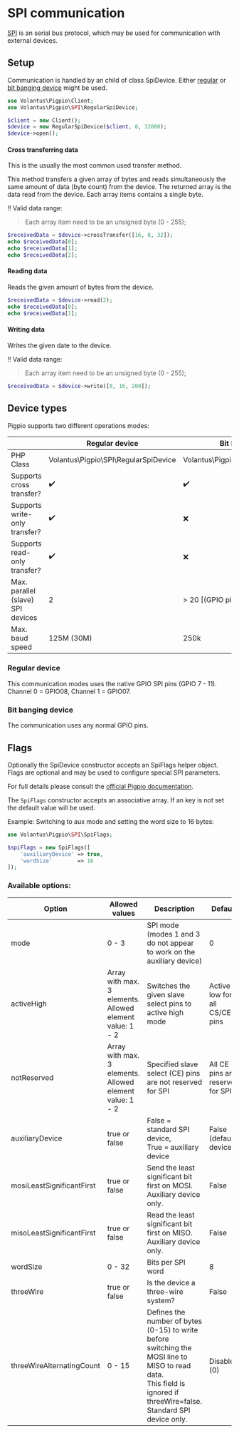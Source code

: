 # SPI communication
[SPI](https://en.wikipedia.org/wiki/Serial_Peripheral_Interface_Bus) is an serial bus protocol, which may be used for communication with external devices. 


## Setup
Communication is handled by an child of class SpiDevice. Either [regular](#regular-device) or [bit banging device](#bit-banging-device) might be used.
````php
use Volantus\Pigpio\Client;
use Volantus\Pigpio\SPI\RegularSpiDevice;

$client = new Client();
$device = new RegularSpiDevice($client, 0, 32000);
$device->open();
````
#### Cross transferring data
This is the usually the most common used transfer method.

This method transfers a given array of bytes and reads simultaneously the same amount of data (byte count) from the device.
The returned array is the data read from the device. Each array items contains a single byte.

:bangbang: Valid data range:
> Each array item need to be an unsigned byte (0 - 255);

````php
$receivedData = $device->crossTransfer([16, 8, 32]);
echo $receivedData[0];
echo $receivedData[1];
echo $receivedData[2];
````

#### Reading data
Reads the given amount of bytes from the device.

````php
$receivedData = $device->read(2);
echo $receivedData[0];
echo $receivedData[1];
````

#### Writing data
Writes the given date to the device.

:bangbang: Valid data range:
> Each array item need to be an unsigned byte (0 - 255);

````php
$receivedData = $device->write([8, 16, 200]);
````

## Device types
Pigpio supports two different operations modes:

|                                   | Regular device                       | Bit banging device                      |
|-----------------------------------|--------------------------------------|-----------------------------------------|
| PHP Class                         | Volantus\Pigpio\SPI\RegularSpiDevice | Volantus\Pigpio\SPI\BitBangingSpiDevice |
| Supports cross transfer?          | :heavy_check_mark:                   | :heavy_check_mark:                      |
| Supports write-only transfer?     | :heavy_check_mark:                   | :x:                                     |
| Supports read-only transfer?      | :heavy_check_mark:                   | :x:                                     |
| Max. parallel (slave) SPI devices | 2                                    | > 20 [(GPIO pin count) - 3]             |
| Max. baud speed                   | 125M (30M)                           | 250k                                    |

### Regular device
This communication modes uses the native GPIO SPI pins (GPIO 7 - 11).
Channel 0 = GPIO08, Channel 1 = GPIO07.

### Bit banging device
The communication uses any normal GPIO pins.
 
## Flags
Optionally the SpiDevice constructor accepts an SpiFlags helper object. 
Flags are optional and may be used to configure special SPI parameters.

For full details please consult the [official Pigpio documentation](http://abyz.me.uk/rpi/pigpio/cif.html#spiOpen).

The `SpiFlags` constructor accepts an associative array. If an key is not set the default value will be used.

Example: Switching to aux mode and setting the word size to 16 bytes:
````php
use Volantus\Pigpio\SPI\SpiFlags;

$spiFlags = new SpiFlags([
    'auxiliaryDevice' => true,
    'wordSize'        => 16
]);
````

### Available options:
| Option                    | Allowed values                                               | Description                                                                                                                                                                | Default                          |
|---------------------------|--------------------------------------------------------------|----------------------------------------------------------------------------------------------------------------------------------------------------------------------------|----------------------------------|
| mode                      | 0 - 3                                                        | SPI mode<br>(modes 1 and 3 do not appear to work on the auxiliary device)                                                                                                  | 0                                |
| activeHigh                | Array with max. 3 elements.<br>Allowed element value: 1 - 2  | Switches the given slave select pins to active high mode                                                                                                              | Active low for all CS/CE pins    |
| notReserved               | Array with max. 3 elements.<br>Allowed element value: 1 - 2  | Specified slave select (CE) pins are not reserved for SPI                                                                                                             | All CE pins are reserved for SPI |
| auxiliaryDevice           | true or false                                                | False = standard SPI device,<br>True = auxiliary device                                                                                                                    | False (default device)           |
| mosiLeastSignificantFirst | true or false                                                | Send the least significant bit first on MOSI.<br>Auxiliary device only.                                                                                                    | False                            |
| misoLeastSignificantFirst | true or false                                                | Read the least significant bit first on MISO.<br>Auxiliary device only.                                                                                                    | False                            |
| wordSize                  | 0 - 32                                                       | Bits per SPI word                                                                                                                                                          | 8                                |
| threeWire                 | true or false                                                | Is the device a three-wire system?                                                                                                                                         | False                            |
| threeWireAlternatingCount | 0 - 15                                                       | Defines the number of bytes (0-15) to write before switching the MOSI line to MISO to read data.<br>This field is ignored if threeWire=false.<br>Standard SPI device only. | Disabled (0)                     |